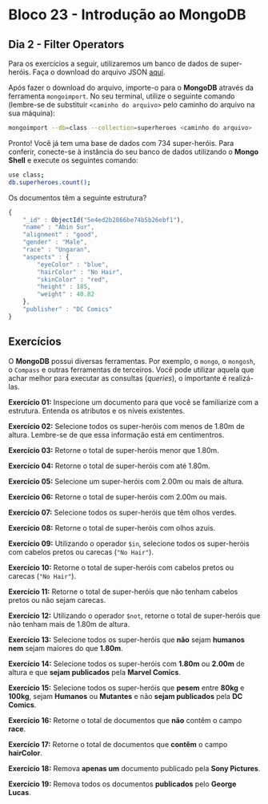 # Bloco 23 - Introdução ao MongoDB

## Dia 2 - Filter Operators

Para os exercícios a seguir, utilizaremos um banco de dados de super-heróis. Faça o download do arquivo JSON [aqui](https://s3.us-east-2.amazonaws.com/assets.app.betrybe.com/back-end/mongodb/superheroes-957c961ea234d06d7cfdae73c87d47a6.json).

Após fazer o download do arquivo, importe-o para o **MongoDB** através da ferramenta `mongoimport`. No seu terminal, utilize o seguinte comando (lembre-se de substituir `<caminho do arquivo>` pelo caminho do arquivo na sua máquina):

```sh
mongoimport --db=class --collection=superheroes <caminho do arquivo>
```

Pronto! Você já tem uma base de dados com 734 super-heróis. Para conferir, conecte-se à instância do seu banco de dados utilizando o **Mongo Shell** e execute os seguintes comando:

```sh
use class;
db.superheroes.count();
```

Os documentos têm a seguinte estrutura?

```js
{
    "_id" : ObjectId("5e4ed2b2866be74b5b26ebf1"),
    "name" : "Abin Sur",
    "alignment" : "good",
    "gender" : "Male",
    "race" : "Ungaran",
    "aspects" : {
        "eyeColor" : "blue",
        "hairColor" : "No Hair",
        "skinColor" : "red",
        "height" : 185,
        "weight" : 40.82
    },
    "publisher" : "DC Comics"
}
```

## Exercícios

O **MongoDB** possui diversas ferramentas. Por exemplo, o `mongo`, o `mongosh`, o `Compass` e outras ferramentas de terceiros. Você pode utilizar aquela que achar melhor para executar as consultas (_queries_), o importante é realizá-las.

**Exercício 01:** Inspecione um documento para que você se familiarize com a estrutura. Entenda os atributos e os níveis existentes.

**Exercício 02:** Selecione todos os super-heróis com menos de 1.80m de altura. Lembre-se de que essa informação está em centímentros.

**Exercício 03:** Retorne o total de super-heróis menor que 1.80m.

**Exercício 04:** Retorne o total de super-heróis com até 1.80m.

**Exercício 05:** Selecione um super-heróis com 2.00m ou mais de altura.

**Exercício 06:** Retorne o total de super-heróis com 2.00m ou mais.

**Exercício 07:** Selecione todos os super-heróis que têm olhos verdes.

**Exercício 08:** Retorne o total de super-heróis com olhos azuis.

**Exercício 09:** Utilizando o operador `$in`, selecione todos os super-heróis com cabelos pretos ou carecas (`"No Hair"`).

**Exercício 10:** Retorne o total de super-heróis com cabelos pretos ou carecas (`"No Hair"`).

**Exercício 11:** Retorne o total de super-heróis que não tenham cabelos pretos ou não sejam carecas.

**Exercício 12:** Utilizando o operador `$not`, retorne o total de super-heróis que não tenham mais de 1.80m de altura.

**Exercício 13:** Selecione todos os super-heróis que **não** sejam **humanos nem** sejam maiores do que **1.80m**.

**Exercício 14:** Selecione todos os super-heróis com **1.80m** ou **2.00m** de altura e que **sejam publicados** pela **Marvel Comics**.

**Exercício 15:** Selecione todos os super-heróis que **pesem** entre **80kg** e **100kg**, sejam **Humanos** ou **Mutantes** e não **sejam publicados** pela **DC Comics**.

**Exercício 16:** Retorne o total de documentos que **não** contêm o campo **race**.

**Exercício 17:** Retorne o total de documentos que **contêm** o campo **hairColor**.

**Exercício 18:** Remova **apenas um** documento publicado pela **Sony Pictures**.

**Exercício 19:** Remova todos os documentos **publicados** pelo **George Lucas**.
